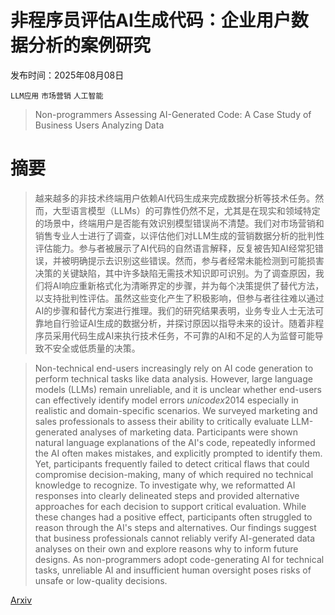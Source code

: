 # 非程序员评估AI生成代码：企业用户数据分析的案例研究

发布时间：2025年08月08日

`LLM应用` `市场营销` `人工智能`

> Non-programmers Assessing AI-Generated Code: A Case Study of Business Users Analyzing Data

# 摘要

> 越来越多的非技术终端用户依赖AI代码生成来完成数据分析等技术任务。然而，大型语言模型（LLMs）的可靠性仍然不足，尤其是在现实和领域特定的场景中，终端用户是否能有效识别模型错误尚不清楚。我们对市场营销和销售专业人士进行了调查，以评估他们对LLM生成的营销数据分析的批判性评估能力。参与者被展示了AI代码的自然语言解释，反复被告知AI经常犯错误，并被明确提示去识别这些错误。然而，参与者经常未能检测到可能损害决策的关键缺陷，其中许多缺陷无需技术知识即可识别。为了调查原因，我们将AI响应重新格式化为清晰界定的步骤，并为每个决策提供了替代方法，以支持批判性评估。虽然这些变化产生了积极影响，但参与者往往难以通过AI的步骤和替代方案进行推理。我们的研究结果表明，业务专业人士无法可靠地自行验证AI生成的数据分析，并探讨原因以指导未来的设计。随着非程序员采用代码生成AI来执行技术任务，不可靠的AI和不足的人为监督可能导致不安全或低质量的决策。

> Non-technical end-users increasingly rely on AI code generation to perform technical tasks like data analysis. However, large language models (LLMs) remain unreliable, and it is unclear whether end-users can effectively identify model errors $unicode{x2014}$ especially in realistic and domain-specific scenarios. We surveyed marketing and sales professionals to assess their ability to critically evaluate LLM-generated analyses of marketing data. Participants were shown natural language explanations of the AI's code, repeatedly informed the AI often makes mistakes, and explicitly prompted to identify them. Yet, participants frequently failed to detect critical flaws that could compromise decision-making, many of which required no technical knowledge to recognize. To investigate why, we reformatted AI responses into clearly delineated steps and provided alternative approaches for each decision to support critical evaluation. While these changes had a positive effect, participants often struggled to reason through the AI's steps and alternatives. Our findings suggest that business professionals cannot reliably verify AI-generated data analyses on their own and explore reasons why to inform future designs. As non-programmers adopt code-generating AI for technical tasks, unreliable AI and insufficient human oversight poses risks of unsafe or low-quality decisions.

[Arxiv](https://arxiv.org/abs/2508.06484)
